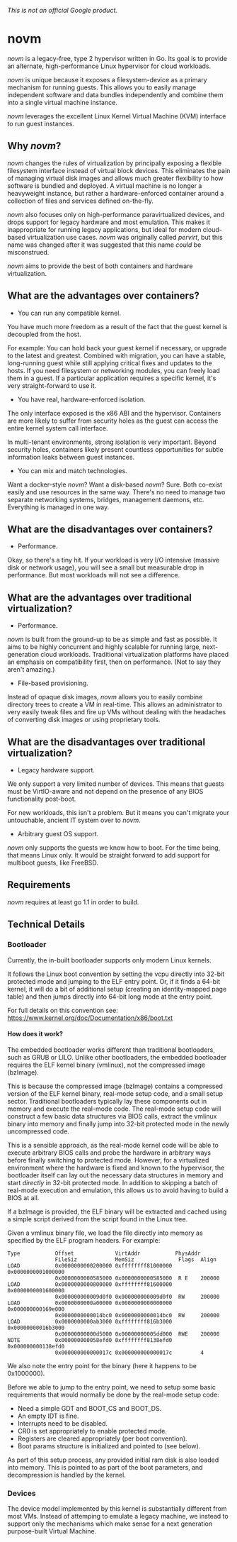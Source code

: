 *This is not an official Google product.*

novm
====

*novm* is a legacy-free, type 2 hypervisor written in Go. Its goal is to
provide an alternate, high-performance Linux hypervisor for cloud workloads.

*novm* is unique because it exposes a filesystem-device as a primary
mechanism for running guests. This allows you to easily manage independent
software and data bundles independently and combine them into a single virtual
machine instance.

*novm* leverages the excellent Linux Kernel Virtual Machine (KVM) interface to
run guest instances.

Why *novm*?
-----------

*novm* changes the rules of virtualization by principally exposing a flexible
filesystem interface instead of virtual block devices. This eliminates the pain
of managing virtual disk images and allows much greater flexibility to how
software is bundled and deployed. A virtual machine is no longer a heavyweight
instance, but rather a hardware-enforced container around a collection of files
and services defined on-the-fly.

*novm* also focuses only on high-performance paravirtualized devices, and drops
support for legacy hardware and most emulation. This makes it inappropriate
for running legacy applications, but ideal for modern cloud-based virtualization
use cases. *novm* was originally called *pervirt*, but this name was changed
after it was suggested that this name *could* be misconstrued.

*novm* aims to provide the best of both containers and hardware virtualization.

What are the advantages over containers?
----------------------------------------

* You can run any compatible kernel.

You have much more freedom as a result of the fact that the
guest kernel is decoupled from the host.

For example: You can hold back your guest kernel if necessary,
or upgrade to the latest and greatest. Combined with migration,
you can have a stable, long-running guest while still applying
critical fixes and updates to the hosts. If you need filesystem
or networking modules, you can freely load them in a guest. If
a particular application requires a specific kernel, it's very
straight-forward to use it.

* You have real, hardware-enforced isolation.

The only interface exposed is the x86 ABI and the hypervisor.
Containers are more likely to suffer from security holes as the
guest can access the entire kernel system call interface.

In multi-tenant environments, strong isolation is very important.
Beyond security holes, containers likely present countless
opportunities for subtle information leaks between guest instances.

* You can mix and match technologies.

Want a docker-style *novm*? Want a disk-based *novm*? Sure.
Both co-exist easily and use resources in the same way. There's
no need to manage two separate networking systems, bridges,
management daemons, etc. Everything is managed in one way.

What are the disadvantages over containers?
-------------------------------------------

* Performance.

Okay, so there's a tiny hit. If your workload is very I/O
intensive (massive disk or network usage), you will see a small
but measurable drop in performance. But most workloads will not
see a difference.

What are the advantages over traditional virtualization?
--------------------------------------------------------

* Performance.

*novm* is built from the ground-up to be as simple and fast
as possible. It aims to be highly concurrent and highly scalable
for running large, next-generation cloud workloads. Traditional
virtualization platforms have placed an emphasis on compatibility
first, then on performance. (Not to say they aren't amazing.)

* File-based provisioning.

Instead of opaque disk images, *novm* allows you to easily
combine directory trees to create a VM in real-time. This allows
an administrator to very easily tweak files and fire up VMs
without dealing with the headaches of converting disk images or
using proprietary tools.

What are the disadvantages over traditional virtualization?
-----------------------------------------------------------

* Legacy hardware support.

We only support a very limited number of devices. This means
that guests must be VirtIO-aware and not depend on the presence
of any BIOS functionality post-boot.

For new workloads, this isn't a problem. But it means you can't
migrate your untouchable, ancient IT system over to *novm*.

* Arbitrary guest OS support.

*novm* only supports the guests we know how to boot. For
the time being, that means Linux only. It would be straight
forward to add support for multiboot guests, like FreeBSD.

Requirements
------------

*novm* requires at least go 1.1 in order to build.

Technical Details
-----------------

### Bootloader ###

Currently, the in-built bootloader supports only modern Linux kernels.

It follows the Linux boot convention by setting the vcpu directly into 32-bit
protected mode and jumping to the ELF entry point. Or, if it finds a 64-bit
kernel, it will do a bit of additional setup (creating an identity-mapped page
table) and then jumps directly into 64-bit long mode at the entry point.

For full details on this convention see:
    https://www.kernel.org/doc/Documentation/x86/boot.txt

#### How does it work? ####

The embedded bootloader works different than traditional bootloaders, such as
GRUB or LILO. Unlike other bootloaders, the embedded bootloader requires the
ELF kernel binary (vmlinux), not the compressed image (bzImage).

This is because the compressed image (bzImage) contains a compressed version of
the ELF kernel binary, real-mode setup code, and a small setup sector.
Traditional bootloaders typically lay these components out in memory and
execute the real-mode code. The real-mode setup code will construct a few basic
data structures via BIOS calls, extract the vmlinux binary into memory and
finally jump into 32-bit protected mode in the newly uncompressed code.

This is a sensible approach, as the real-mode kernel code will be able to
execute arbitrary BIOS calls and probe the hardware in arbitrary ways before
finally switching to protected mode. However, for a virtualized environment
where the hardware is fixed and known to the hypervisor, the bootloader itself
can lay out the necessary data structures in memory and start *directly* in
32-bit protected mode. In addition to skipping a batch of real-mode execution
and emulation, this allows us to avoid having to build a BIOS at all.

If a bzImage is provided, the ELF binary will be extracted and cached using a
simple script derived from the script found in the Linux tree.

Given a vmlinux binary file, we load the file directly into memory as specified
by the ELF program headers. For example:

    Type           Offset             VirtAddr           PhysAddr
                   FileSiz            MemSiz              Flags  Align
    LOAD           0x0000000000200000 0xffffffff81000000 0x0000000001000000
                   0x0000000000585000 0x0000000000585000  R E    200000
    LOAD           0x0000000000800000 0xffffffff81600000 0x0000000001600000
                   0x000000000009d0f0 0x000000000009d0f0  RW     200000
    LOAD           0x0000000000a00000 0x0000000000000000 0x000000000169e000
                   0x0000000000014bc0 0x0000000000014bc0  RW     200000
    LOAD           0x0000000000ab3000 0xffffffff816b3000 0x00000000016b3000
                   0x00000000000d5000 0x00000000005dd000  RWE    200000
    NOTE           0x000000000058efd0 0xffffffff8138efd0 0x000000000138efd0
                   0x000000000000017c 0x000000000000017c         4

We also note the entry point for the binary (here it happens to be 0x1000000).

Before we able to jump to the entry point, we need to setup some basic
requirements that would normally be done by the real-mode setup code:

* Need a simple GDT and BOOT_CS and BOOT_DS.
* An empty IDT is fine.
* Interrupts need to be disabled.
* CR0 is set appropriately to enable protected mode.
* Registers are cleared appropriately (per boot convention).
* Boot params structure is initialized and pointed to (see below).

As part of this setup process, any provided initial ram disk is also loaded
into memory. This is pointed to as part of the boot parameters, and
decompression is handled by the kernel.

### Devices ###

The device model implemented by this kernel is substantially different from
most VMs. Instead of attemping to emulate a legacy machine, we instead to
support only the mechanisms which make sense for a next generation
purpose-built Virtual Machine.

